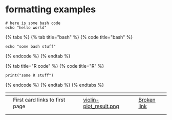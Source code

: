 # formatting examples



```
# here is some bash code
echo "hello world"
```



{% tabs %}
{% tab title="bash" %}
{% code title="bash" %}
```
echo "some bash stuff"
```
{% endcode %}
{% endtab %}

{% tab title="R code" %}
{% code title="R" %}
```
print("some R stuff")
```
{% endcode %}
{% endtab %}
{% endtabs %}

<table data-view="cards"><thead><tr><th></th><th></th><th></th><th data-hidden data-card-cover data-type="files"></th><th data-hidden data-card-target data-type="content-ref"></th></tr></thead><tbody><tr><td></td><td>First card links to first page</td><td></td><td><a href=".gitbook/assets/violin-plot_result.png">violin-plot_result.png</a></td><td><a href="broken-reference">Broken link</a></td></tr><tr><td></td><td></td><td></td><td></td><td></td></tr><tr><td></td><td></td><td></td><td></td><td></td></tr></tbody></table>
